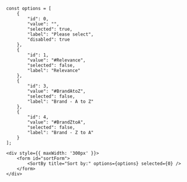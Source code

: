     const options = [
        {
            "id": 0,
            "value": "",
            "selected": true,
            "label": "Please select",
            "disabled": true
        },
        {
            "id": 1,
            "value": "#Relevance",
            "selected": false,
            "label": "Relevance"
        },
        {
            "id": 3,
            "value": "#BrandAtoZ",
            "selected": false,
            "label": "Brand - A to Z"
        },
        {
            "id": 4,
            "value": "#BrandZtoA",
            "selected": false,
            "label": "Brand - Z to A"
        }
    ];  

    <div style={{ maxWidth: '300px' }}>
        <form id="sortForm">
            <SortBy title="Sort by:" options={options} selected={0} />
        </form>
    </div>
